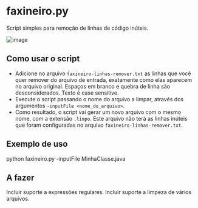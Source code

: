 # faxineiro.py
Script simples para remoção de linhas de código inúteis.

![image](https://github.com/kl0ck/faxineiro.py/assets/12021775/4c64e9c7-a037-4799-a187-43be21d731b2)

## Como usar o script
- Adicione no arquivo `faxineiro-linhas-remover.txt` as linhas que você quer remover do arquivo de entrada, exatamente como elas aparecem no arquivo original. Espaços em branco e quebra de linha são desconsiderados. Texto é case sensitive.
- Execute o script passando o nome do arquivo a limpar, através dos argumentos `-inputFile <nome_do_arquivo>`.
- Como resultado, o script vai gerar um novo arquivo com o mesmo nome, com a extensão `.limpo`. Este arquivo não terá as linhas inúteis que foram configuradas no arquivo `faxineiro-linhas-remover.txt`.

## Exemplo de uso
python faxineiro.py -inputFile MinhaClasse.java

## A fazer
Incluir suporte a expressões regulares.
Incluir suporte a limpeza de vários arquivos.
